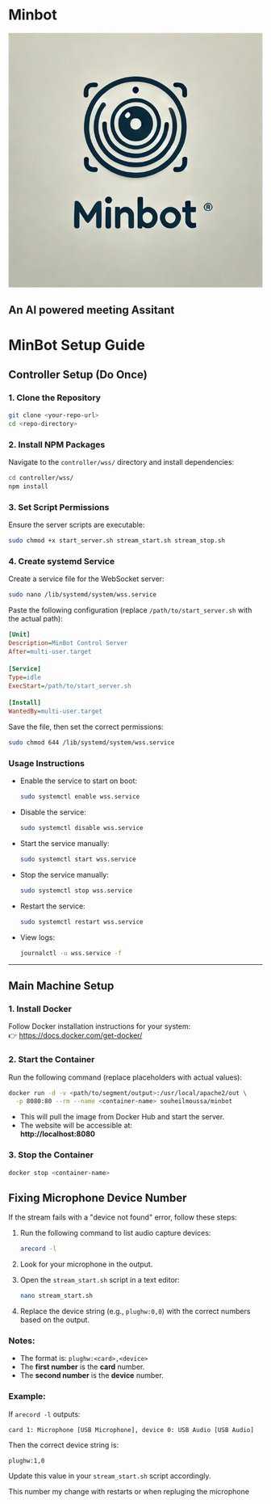 # Minbot
![Logo](images/minbot.png?raw=true)
## An AI powered meeting Assitant

# MinBot Setup Guide

## Controller Setup (Do Once)

### 1. Clone the Repository

```bash
git clone <your-repo-url>
cd <repo-directory>
```

### 2. Install NPM Packages

Navigate to the `controller/wss/` directory and install dependencies:

```bash
cd controller/wss/
npm install
```

### 3. Set Script Permissions

Ensure the server scripts are executable:

```bash
sudo chmod +x start_server.sh stream_start.sh stream_stop.sh
```

### 4. Create systemd Service

Create a service file for the WebSocket server:

```bash
sudo nano /lib/systemd/system/wss.service
```

Paste the following configuration (replace `/path/to/start_server.sh` with the actual path):

```ini
[Unit]
Description=MinBot Control Server
After=multi-user.target

[Service]
Type=idle
ExecStart=/path/to/start_server.sh

[Install]
WantedBy=multi-user.target
```

Save the file, then set the correct permissions:

```bash
sudo chmod 644 /lib/systemd/system/wss.service
```

### Usage Instructions

- Enable the service to start on boot:
  ```bash
  sudo systemctl enable wss.service
  ```

- Disable the service:
  ```bash
  sudo systemctl disable wss.service
  ```

- Start the service manually:
  ```bash
  sudo systemctl start wss.service
  ```

- Stop the service manually:
  ```bash
  sudo systemctl stop wss.service
  ```

- Restart the service:
  ```bash
  sudo systemctl restart wss.service
  ```

- View logs:
  ```bash
  journalctl -u wss.service -f
  ```

---

## Main Machine Setup

### 1. Install Docker

Follow Docker installation instructions for your system:  
👉 https://docs.docker.com/get-docker/

### 2. Start the Container

Run the following command (replace placeholders with actual values):

```bash
docker run -d -v <path/to/segment/output>:/usr/local/apache2/out \
  -p 8080:80 --rm --name <container-name> souheilmoussa/minbot
```

- This will pull the image from Docker Hub and start the server.
- The website will be accessible at:  
  **http://localhost:8080**

### 3. Stop the Container

```bash
docker stop <container-name>
```
## Fixing Microphone Device Number

If the stream fails with a "device not found" error, follow these steps:

1. Run the following command to list audio capture devices:
   ```bash
   arecord -l
   ```

2. Look for your microphone in the output.

3. Open the `stream_start.sh` script in a text editor:
   ```bash
   nano stream_start.sh
   ```

4. Replace the device string (e.g., `plughw:0,0`) with the correct numbers based on the output.

### Notes:
- The format is: `plughw:<card>,<device>`
- The **first number** is the **card** number.
- The **second number** is the **device** number.

### Example:

If `arecord -l` outputs:
```
card 1: Microphone [USB Microphone], device 0: USB Audio [USB Audio]
```

Then the correct device string is:
```
plughw:1,0
```

Update this value in your `stream_start.sh` script accordingly.

This number my change with restarts or when repluging the microphone
